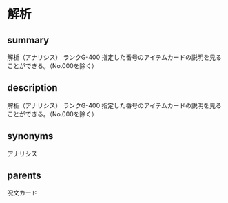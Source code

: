# 解析

## summary
解析（アナリシス）
ランクG-400
指定した番号のアイテムカードの説明を見ることができる。（No.000を除く）
## description
解析（アナリシス）
ランクG-400
指定した番号のアイテムカードの説明を見ることができる。（No.000を除く）
## synonyms
アナリシス
## parents
呪文カード
